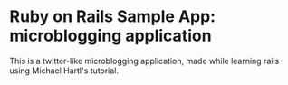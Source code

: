 # Ruby on Rails Sample App: microblogging application

This is a twitter-like microblogging application, made while learning rails using Michael Hartl's tutorial.